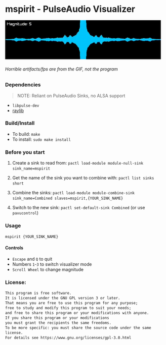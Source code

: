 # mspirit - PulseAudio Visualizer

![img](mspirit.gif)

###### Horrible artifacts/fps are from the GIF, not the program

### Dependencies

> NOTE: Reliant on PulseAudio Sinks, no ALSA support

- `libpulse-dev`
- [raylib](https://github.com/raysan5/raylib)

### Build/Install

- To build: `make`
- To install: `sudo make install`

### Before you start

1. Create a sink to read from: `pactl load-module module-null-sink sink_name=mspirit`

2. Get the name of the sink you want to combine with: `pactl list sinks short`

3. Combine the sinks: `pactl load-module module-combine-sink sink_name=Combined slaves=mspirit,{YOUR_SINK_NAME}`

4. Switch to the new sink: `pactl set-default-sink Combined` (or use `pavucontrol`)

### Usage

`mspirit {YOUR_SINK_NAME}`

#### Controls

- `Escape` and `Q` to quit
- Numbers `1`-`3` to switch visualizer mode
- `Scroll Wheel` to change magnitude


### License:

```
This program is free software.
It is licensed under the GNU GPL version 3 or later.
That means you are free to use this program for any purpose;
free to study and modify this program to suit your needs;
and free to share this program or your modifications with anyone.
If you share this program or your modifications
you must grant the recipients the same freedoms.
To be more specific: you must share the source code under the same license.
For details see https://www.gnu.org/licenses/gpl-3.0.html
```